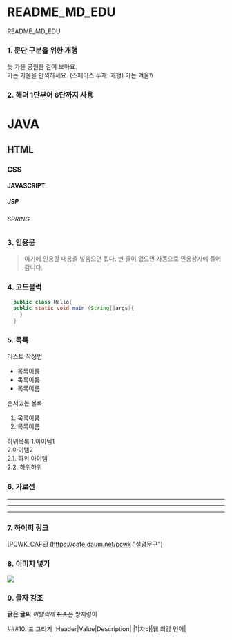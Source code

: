 # README_MD_EDU
README_MD_EDU


### 1. 문단 구분을 위한 개행
늦 가을 공원을 걸어 보아요.  
가는 가을을 만끽하세요.
(스페이스 두개: 개행)
가는 겨울\\\\

### 2. 헤더 1단부어 6단까지 사용

# JAVA
## HTML
### CSS
#### JAVASCRIPT  
##### JSP
###### SPRING

### 3. 인용문
> 여기에 인용할 내용을 넣음으면 됩다. 빈 줄이 없으면 자동으로 인용상자에 들어갑니다.

### 4. 코드블럭
```JAVA
  public class Hello{
  public static void main (String[]args){
    }
  }
```

### 5. 목록
리스트 작성법
* 목록이름
* 목록이름
* 목록이름

순서있는 몰록
1. 목록이름
2. 목록이름

하위목록
1.아이템1  
2.아이템2  
2.1. 하위 아이템  
2.2. 하위하위  

### 6. 가로선
---
****
---

### 7. 하이퍼 링크
  [PCWK_CAFE] (https://cafe.daum.net/pcwk "설명문구")
  
### 8. 이미지 넣기
![]("연트럴파크")

### 9. 글자 강조
**굵은 글씨**
*이탤릭체*
~~취소선~~ 쌍지렁이

###10. 표 그리기
|Header|Value|Description|
|1|자바|웹 최강 언어|

